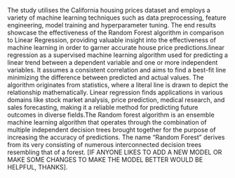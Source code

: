 The study utilises the California housing prices dataset and employs a variety of machine learning techniques such as data preprocessing, feature engineering, model training and hyperparameter tuning. 
The end results showcase the effectiveness of the Random Forest algorithm in comparison to Linear Regression, providing valuable insight into the effectiveness of machine learning in order to garner accurate house price predictions.linear regression as a supervised machine learning algorithm used for predicting a linear trend between a dependent variable and one or more independent variables. It assumes a consistent correlation and aims to find a best-fit line minimizing the difference between predicted and actual values. The algorithm originates from statistics, where a literal line is drawn to depict the relationship mathematically. Linear regression finds applications in various domains like stock market analysis, price prediction, medical research, and sales forecasting, making it a reliable method for predicting future outcomes in diverse fields.The Random forest algorithm is an ensemble machine learning algorithm that operates through the combination of multiple independent decision trees brought together for the purpose of increasing the accuracy of predictions. The name “Random Forest” derives from its very consisting of numerous interconnected decision trees resembling that of a forest.
[IF ANYONE LIKES TO ADD A NEW MODEL OR MAKE SOME CHANGES TO MAKE THE MODEL BETTER WOULD BE HELPFUL, THANKS].
